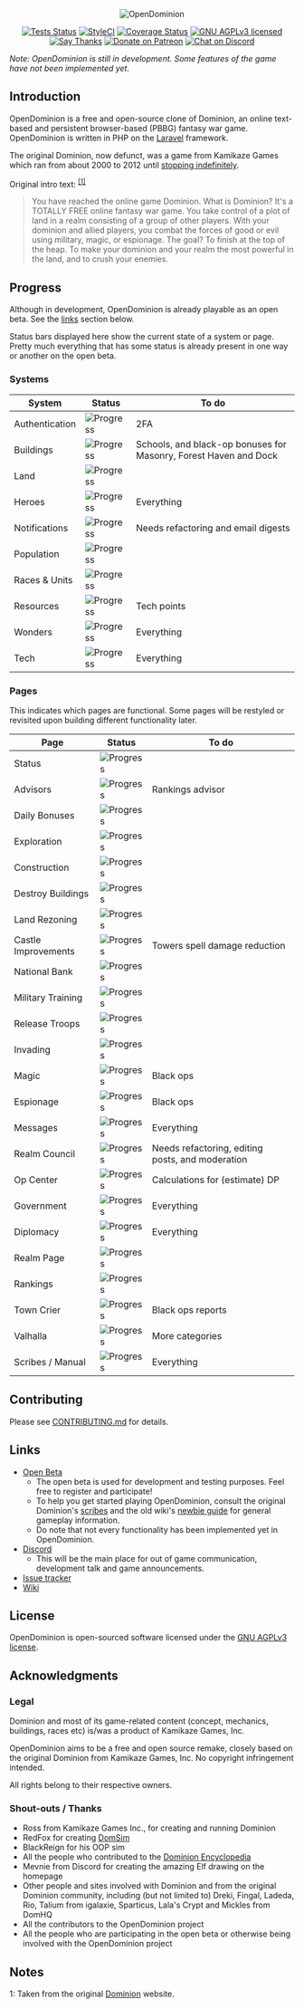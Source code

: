 <p align="center">
  <img src="https://raw.githubusercontent.com/WaveHack/OpenDominion/resources/logos/opendominion.png" alt="OpenDominion">
</p>

<p align="center">
  <a href="https://github.com/WaveHack/OpenDominion/actions"><img src="https://github.com/WaveHack/OpenDominion/workflows/Tests/badge.svg" alt="Tests Status"></a>
  <a href="https://styleci.io/repos/29497480"><img src="https://styleci.io/repos/29497480/shield?branch=develop&style=flat" alt="StyleCI"></a>
  <a href="https://coveralls.io/github/WaveHack/OpenDominion?branch=develop"><img src="https://coveralls.io/repos/github/WaveHack/OpenDominion/badge.svg?branch=develop" alt="Coverage Status"></a>
  <a href="https://github.com/WaveHack/OpenDominion/blob/develop/LICENSE"><img src="https://img.shields.io/github/license/wavehack/opendominion.svg?maxAge=2592000" alt="GNU AGPLv3 licensed"></a>
  <br>
  <a href="https://saythanks.io/to/WaveHack"><img src="https://img.shields.io/badge/say-thanks-ff69b4.svg" alt="Say Thanks"></a>
  <a href="https://www.patreon.com/OpenDominion"><img src="https://img.shields.io/badge/donate-patreon-ff69b4.svg" alt="Donate on Patreon"></a>
  <a href="https://discord.gg/mFk2wZT"><img src="https://img.shields.io/discord/325315157335212032.svg?label=chat%20&#40;discord&#41;" alt="Chat on Discord"></a>
</p>

*Note: OpenDominion is still in development. Some features of the game have not been implemented yet.*


## Introduction

OpenDominion is a free and open-source clone of Dominion, an online text-based and persistent browser-based (PBBG) fantasy war game. OpenDominion is written in PHP on the [Laravel](https://laravel.com) framework.

The original Dominion, now defunct, was a game from Kamikaze Games which ran from about 2000 to 2012 until [stopping indefinitely](https://dominion.opendominion.net/GameOver.htm).

Original intro text: <sup>[\[1\]](#notes-1)</sup>

> You have reached the online game Dominion. What is Dominion? It's a TOTALLY FREE online fantasy war game. You take control of a plot of land in a realm consisting of a group of other players. With your dominion and allied players, you combat the forces of good or evil using military, magic, or espionage. The goal? To finish at the top of the heap. To make your dominion and your realm the most powerful in the land, and to crush your enemies.


## Progress

Although in development, OpenDominion is already playable as an open beta. See the [links](#links) section below. 

Status bars displayed here show the current state of a system or page. Pretty much everything that has some status is already present in one way or another on the open beta.

### Systems

| System         | Status                                    | To do
| -------------- | ----------------------------------------- | -----
| Authentication | ![Progress](https://progress-bar.dev/95/)  | 2FA
| Buildings      | ![Progress](https://progress-bar.dev/90/)  | Schools, and black-op bonuses for Masonry, Forest Haven and Dock
| Land           | ![Progress](https://progress-bar.dev/100/) |
| Heroes         | ![Progress](https://progress-bar.dev/0/)   | Everything
| Notifications  | ![Progress](https://progress-bar.dev/50/)  | Needs refactoring and email digests
| Population     | ![Progress](https://progress-bar.dev/100/) |
| Races & Units  | ![Progress](https://progress-bar.dev/60/)  |
| Resources      | ![Progress](https://progress-bar.dev/95/)  | Tech points
| Wonders        | ![Progress](https://progress-bar.dev/0/)   | Everything
| Tech           | ![Progress](https://progress-bar.dev/0/)   | Everything

### Pages

This indicates which pages are functional. Some pages will be restyled or revisited upon building different functionality later. 

| Page                | Status                                    | To do
| ------------------- | ----------------------------------------- | -----
| Status              | ![Progress](https://progress-bar.dev/100/) |
| Advisors            | ![Progress](https://progress-bar.dev/90/)  | Rankings advisor
| Daily Bonuses       | ![Progress](https://progress-bar.dev/100/) |
| Exploration         | ![Progress](https://progress-bar.dev/100/) |
| Construction        | ![Progress](https://progress-bar.dev/100/) |
| Destroy Buildings   | ![Progress](https://progress-bar.dev/100/) |
| Land Rezoning       | ![Progress](https://progress-bar.dev/100/) |
| Castle Improvements | ![Progress](https://progress-bar.dev/95/)  | Towers spell damage reduction
| National Bank       | ![Progress](https://progress-bar.dev/100/) |
| Military Training   | ![Progress](https://progress-bar.dev/100/) |
| Release Troops      | ![Progress](https://progress-bar.dev/100/) |
| Invading            | ![Progress](https://progress-bar.dev/100/) |
| Magic               | ![Progress](https://progress-bar.dev/60/)  | Black ops
| Espionage           | ![Progress](https://progress-bar.dev/35/)  | Black ops
| Messages            | ![Progress](https://progress-bar.dev/0/)   | Everything
| Realm Council       | ![Progress](https://progress-bar.dev/50/)  | Needs refactoring, editing posts, and moderation
| Op Center           | ![Progress](https://progress-bar.dev/95/)  | Calculations for (estimate) DP
| Government          | ![Progress](https://progress-bar.dev/0/)   | Everything
| Diplomacy           | ![Progress](https://progress-bar.dev/0/)   | Everything
| Realm Page          | ![Progress](https://progress-bar.dev/100/) |
| Rankings            | ![Progress](https://progress-bar.dev/100/) |
| Town Crier          | ![Progress](https://progress-bar.dev/95/)  | Black ops reports
| Valhalla            | ![Progress](https://progress-bar.dev/20/)  | More categories
| Scribes / Manual    | ![Progress](https://progress-bar.dev/0/)   | Everything


## Contributing

Please see [CONTRIBUTING.md](.github/CONTRIBUTING.md) for details.


## Links

- [Open Beta](https://beta.opendominion.net)
  - The open beta is used for development and testing purposes. Feel free to register and participate!
  - To help you get started playing OpenDominion, consult the original Dominion's [scribes](https://dominion.opendominion.net/scribes.html) and the old wiki's [newbie guide](http://web.archive.org/web/20131226013425/http://dominion.lykanthropos.com:80/wiki/index.php/The_Complete_Newbie_Guide) for general gameplay information.
  - Do note that not every functionality has been implemented yet in OpenDominion.
- [Discord](https://discord.gg/mFk2wZT)
  - This will be the main place for out of game communication, development talk and game announcements.
- [Issue tracker](https://github.com/WaveHack/OpenDominion/issues)
- [Wiki](https://opendominion.miraheze.org)


## License

OpenDominion is open-sourced software licensed under the [GNU AGPLv3 license](LICENSE).


## Acknowledgments

### Legal

Dominion and most of its game-related content (concept, mechanics, buildings, races etc) is/was a product of Kamikaze Games, Inc.

OpenDominion aims to be a free and open source remake, closely based on the original Dominion from Kamikaze Games, Inc. No copyright infringement intended.

All rights belong to their respective owners.

### Shout-outs / Thanks

- Ross from Kamikaze Games Inc., for creating and running Dominion
- RedFox for creating [DomSim](http://web.archive.org/web/20150918011332/http://dominion.lykanthropos.com:80/DomSim)
- BlackReign for his OOP sim
- All the people who contributed to the [Dominion Encyclopedia](http://web.archive.org/web/20141017235815/http://dominion.lykanthropos.com/wiki/index.php/Main_Page)
- Mevnie from Discord for creating the amazing Elf drawing on the homepage
- Other people and sites involved with Dominion and from the original Dominion community, including (but not limited to) Dreki, Fingal, Ladeda, Rio, Talium from igalaxie, Sparticus, Lala's Crypt and Mickles from DomHQ
- All the contributors to the OpenDominion project
- All the people who are participating in the open beta or otherwise being involved with the OpenDominion project


## Notes

<a name="notes-1">1</a>: Taken from the original [Dominion](https://dominion.opendominion.net/) website.

